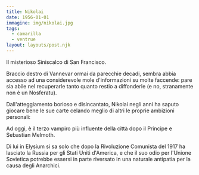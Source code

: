 ```yaml
---
title: Nikolai
date: 1956-01-01
immagine: img/nikolai.jpg
tags:
  - camarilla
  - ventrue
layout: layouts/post.njk
---
```


Il misterioso Siniscalco di San Francisco. 

Braccio destro di Vannevar ormai da parecchie decadi, sembra abbia accesso ad una considerevole mole d'informazioni su molte faccende: pare sia abile nel recuperarle tanto quanto restio a diffonderle (e no, stranamente non è un Nosferatu).

Dall'atteggiamento borioso e disincantato, Nikolai negli anni ha saputo giocare bene le sue carte celando meglio di altri le proprie ambizioni personali: 

Ad oggi, è il terzo vampiro più influente della città dopo il Principe e Sebastian Melmoth.

Di lui in Elysium si sa solo che dopo la Rivoluzione Comunista del 1917 ha lasciato la Russia per gli Stati Uniti d'America, e che il suo odio per l'Unione Sovietica potrebbe essersi in parte riversato in una naturale antipatia per la causa degli Anarchici. 

